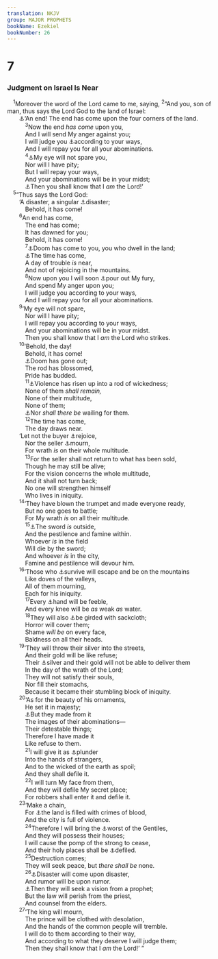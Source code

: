 ```yaml
---
translation: NKJV
group: MAJOR PROPHETS
bookName: Ezekiel 
bookNumber: 26
---
```


<div class="title"><h1>7</h1><h3>Judgment on Israel Is Near</h3></div>
<span class="verse exe_7_1"> <sup>1</sup>Moreover the word of the Lord came to me, saying, </span>
<span class="verse exe_7_2"><sup>2</sup>“And you, son of man, thus says the Lord God to the land of Israel:<br/>  <a data-toggle="tooltip" data-placement="bottom" title="Ezek. 7:3, 5, 6; 11:13; Amos 8:2, 10; (Matt. 24:6, 13, 14)">⚓</a>‘An end! The end has come upon the four corners of the land.<br/></span>
<span class="verse exe_7_3">   <sup>3</sup>Now the end <i>has</i> <i>come</i> upon you,<br/>   And I will send My anger against you;<br/>   I will judge you <a data-toggle="tooltip" data-placement="bottom" title="(Rom. 2:6)">⚓</a>according to your ways,<br/>   And I will repay you for all your abominations.<br/></span>
<span class="verse exe_7_4">   <sup>4</sup><a data-toggle="tooltip" data-placement="bottom" title="Ezek. 5:11">⚓</a>My eye will not spare you,<br/>   Nor will I have pity;<br/>   But I will repay your ways,<br/>   And your abominations will be in your midst;<br/>   <a data-toggle="tooltip" data-placement="bottom" title="Ezek. 12:20">⚓</a>Then you shall know that I <i>am</i> the Lord!’<br/></span>
<span class="verse exe_7_5"> <sup>5</sup>“Thus says the Lord God:<br/>  ‘A disaster, a singular <a data-toggle="tooltip" data-placement="bottom" title="2 Kin. 21:12, 13; Nah. 1:9">⚓</a>disaster;<br/>   Behold, it has come!<br/></span>
<span class="verse exe_7_6">  <sup>6</sup>An end has come,<br/>   The end has come;<br/>   It has dawned for you;<br/>   Behold, it has come!<br/></span>
<span class="verse exe_7_7">   <sup>7</sup><a data-toggle="tooltip" data-placement="bottom" title="Ezek. 7:10">⚓</a>Doom has come to you, you who dwell in the land;<br/>   <a data-toggle="tooltip" data-placement="bottom" title="Zeph. 1:14, 15">⚓</a>The time has come,<br/>   A day of trouble <i>is</i> near,<br/>   And not of rejoicing in the mountains.<br/></span>
<span class="verse exe_7_8">   <sup>8</sup>Now upon you I will soon <a data-toggle="tooltip" data-placement="bottom" title="Ezek. 20:8, 21">⚓</a>pour out My fury,<br/>   And spend My anger upon you;<br/>   I will judge you according to your ways,<br/>   And I will repay you for all your abominations.<br/></span>
<span class="verse exe_7_9">  <sup>9</sup>‘My eye will not spare,<br/>   Nor will I have pity;<br/>   I will repay you according to your ways,<br/>   And your abominations will be in your midst.<br/>   Then you shall know that I <i>am</i> the Lord who strikes.<br/></span>
<span class="verse exe_7_10">  <sup>10</sup>‘Behold, the day!<br/>   Behold, it has come!<br/>   <a data-toggle="tooltip" data-placement="bottom" title="Ezek. 7:7">⚓</a>Doom has gone out;<br/>   The rod has blossomed,<br/>   Pride has budded.<br/></span>
<span class="verse exe_7_11">   <sup>11</sup><a data-toggle="tooltip" data-placement="bottom" title="Jer. 6:7">⚓</a>Violence has risen up into a rod of wickedness;<br/>   None of them <i>shall</i> <i>remain,</i><br/>   None of their multitude,<br/>   None of them;<br/>   <a data-toggle="tooltip" data-placement="bottom" title="Jer. 16:5, 6; Ezek. 24:16, 22">⚓</a>Nor <i>shall</i> <i>there</i> <i>be</i> wailing for them.<br/></span>
<span class="verse exe_7_12">   <sup>12</sup>The time has come,<br/>   The day draws near.<br/>  ‘Let not the buyer <a data-toggle="tooltip" data-placement="bottom" title="Prov. 20:14; 1 Cor. 7:30">⚓</a>rejoice,<br/>   Nor the seller <a data-toggle="tooltip" data-placement="bottom" title="Is. 24:2">⚓</a>mourn,<br/>   For wrath <i>is</i> on their whole multitude.<br/></span>
<span class="verse exe_7_13">   <sup>13</sup>For the seller shall not return to what has been sold,<br/>   Though he may still be alive;<br/>   For the vision concerns the whole multitude,<br/>   And it shall not turn back;<br/>   No one will strengthen himself<br/>   Who lives in iniquity.<br/></span>
<span class="verse exe_7_14">  <sup>14</sup>‘They have blown the trumpet and made everyone ready,<br/>   But no one goes to battle;<br/>   For My wrath <i>is</i> on all their multitude.<br/></span>
<span class="verse exe_7_15">   <sup>15</sup><a data-toggle="tooltip" data-placement="bottom" title="Deut. 32:25; Jer. 14:18; Lam. 1:20; Ezek. 5:12">⚓</a>The sword <i>is</i> outside,<br/>   And the pestilence and famine within.<br/>   Whoever <i>is</i> in the field<br/>   Will die by the sword;<br/>   And whoever <i>is</i> in the city,<br/>   Famine and pestilence will devour him.<br/></span>
<span class="verse exe_7_16">  <sup>16</sup>‘Those who <a data-toggle="tooltip" data-placement="bottom" title="Ezra 9:15; Is. 37:31; Ezek. 6:8; 14:22">⚓</a>survive will escape and be on the mountains<br/>   Like doves of the valleys,<br/>   All of them mourning,<br/>   Each for his iniquity.<br/></span>
<span class="verse exe_7_17">   <sup>17</sup>Every <a data-toggle="tooltip" data-placement="bottom" title="Is. 13:7; Jer. 6:24; Ezek. 21:7; Heb. 12:12">⚓</a>hand will be feeble,<br/>   And every knee will be <i>as</i> weak <i>as</i> water.<br/></span>
<span class="verse exe_7_18">   <sup>18</sup>They will also <a data-toggle="tooltip" data-placement="bottom" title="Is. 3:24; 15:2, 3; Jer. 48:37; Ezek. 27:31; Amos 8:10">⚓</a>be girded with sackcloth;<br/>   Horror will cover them;<br/>   Shame <i>will</i> <i>be</i> on every face,<br/>   Baldness on all their heads.<br/></span>
<span class="verse exe_7_19">  <sup>19</sup>‘They will throw their silver into the streets,<br/>   And their gold will be like refuse;<br/>   Their <a data-toggle="tooltip" data-placement="bottom" title="Prov. 11:4; Jer. 15:13; Zeph. 1:18">⚓</a>silver and their gold will not be able to deliver them<br/>   In the day of the wrath of the Lord;<br/>   They will not satisfy their souls,<br/>   Nor fill their stomachs,<br/>   Because it became their stumbling block of iniquity.<br/></span>
<span class="verse exe_7_20">  <sup>20</sup>‘As for the beauty of his ornaments,<br/>   He set it in majesty;<br/>   <a data-toggle="tooltip" data-placement="bottom" title="Jer. 7:30">⚓</a>But they made from it<br/>   The images of their abominations—<br/>   Their detestable things;<br/>   Therefore I have made it<br/>   Like refuse to them.<br/></span>
<span class="verse exe_7_21">   <sup>21</sup>I will give it as <a data-toggle="tooltip" data-placement="bottom" title="2 Kin. 24:13; Jer. 20:5">⚓</a>plunder<br/>   Into the hands of strangers,<br/>   And to the wicked of the earth as spoil;<br/>   And they shall defile it.<br/></span>
<span class="verse exe_7_22">   <sup>22</sup>I will turn My face from them,<br/>   And they will defile My secret place;<br/>   For robbers shall enter it and defile it.<br/></span>
<span class="verse exe_7_23">  <sup>23</sup>‘Make a chain,<br/>   For <a data-toggle="tooltip" data-placement="bottom" title="2 Kin. 21:16">⚓</a>the land is filled with crimes of blood,<br/>   And the city is full of violence.<br/></span>
<span class="verse exe_7_24">   <sup>24</sup>Therefore I will bring the <a data-toggle="tooltip" data-placement="bottom" title="Ezek. 21:31; 28:7">⚓</a>worst of the Gentiles,<br/>   And they will possess their houses;<br/>   I will cause the pomp of the strong to cease,<br/>   And their holy places shall be <a data-toggle="tooltip" data-placement="bottom" title="2 Chr. 7:20; Ezek. 24:21">⚓</a>defiled.<br/></span>
<span class="verse exe_7_25">   <sup>25</sup>Destruction comes;<br/>   They will seek peace, but <i>there</i> <i>shall</i> <i>be</i> none.<br/></span>
<span class="verse exe_7_26">   <sup>26</sup><a data-toggle="tooltip" data-placement="bottom" title="Deut. 32:23; Is. 47:11; Jer. 4:20">⚓</a>Disaster will come upon disaster,<br/>   And rumor will be upon rumor.<br/>   <a data-toggle="tooltip" data-placement="bottom" title="Ps. 74:9; Lam. 2:9; Ezek. 20:1, 3; Mic. 3:6">⚓</a>Then they will seek a vision from a prophet;<br/>   But the law will perish from the priest,<br/>   And counsel from the elders.<br/></span>
<span class="verse exe_7_27">  <sup>27</sup>‘The king will mourn,<br/>   The prince will be clothed with desolation,<br/>   And the hands of the common people will tremble.<br/>   I will do to them according to their way,<br/>   And according to what they deserve I will judge them;<br/>   Then they shall know that I <i>am</i> the Lord!’ ”<br/></span>
